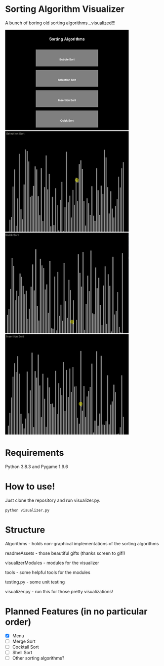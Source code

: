 # Sorting Algorithm Visualizer
A bunch of boring old sorting algorithms...visualized!!!
<p float="left">
  <img src= "readmeAssets/bubbleSort.gif" width="400" height="325"/>
  <img src= "readmeAssets/selectionSort.gif" width="400" height="325"/>
  <img src= "readmeAssets/quickSort.gif" width="400" height="325"/>
  <img src= "readmeAssets/insertionSort.gif" width="400" height="325"/>
</p>

# Requirements
Python 3.8.3 and Pygame 1.9.6

# How to use!
Just clone the repository and run visualizer.py.

`python visualizer.py`

# Structure
Algorithms - holds non-graphical implementations of the sorting algorithms

readmeAssets - those beautiful gifts (thanks screen to gif!)

visualizerModules - modules for the visualizer

tools - some helpful tools for the modules

testing.py - some unit testing

visualizer.py - run this for those pretty visualizations!

# Planned Features (in no particular order)
- [x] Menu
- [ ] Merge Sort
- [ ] Cocktail Sort
- [ ] Shell Sort
- [ ] Other sorting algorithms?
